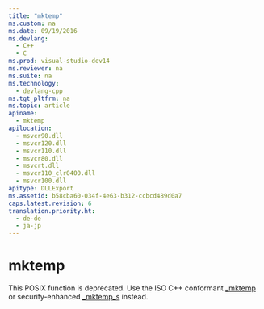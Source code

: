 ```yaml
---
title: "mktemp"
ms.custom: na
ms.date: 09/19/2016
ms.devlang: 
  - C++
  - C
ms.prod: visual-studio-dev14
ms.reviewer: na
ms.suite: na
ms.technology: 
  - devlang-cpp
ms.tgt_pltfrm: na
ms.topic: article
apiname: 
  - mktemp
apilocation: 
  - msvcr90.dll
  - msvcr120.dll
  - msvcr110.dll
  - msvcr80.dll
  - msvcrt.dll
  - msvcr110_clr0400.dll
  - msvcr100.dll
apitype: DLLExport
ms.assetid: b58cba60-034f-4e63-b312-ccbcd489d0a7
caps.latest.revision: 6
translation.priority.ht: 
  - de-de
  - ja-jp
---
```

# mktemp
This POSIX function is deprecated. Use the ISO C++ conformant [_mktemp](../vs140/_mktemp--_wmktemp.md) or security-enhanced [_mktemp_s](../vs140/_mktemp_s--_wmktemp_s.md) instead.